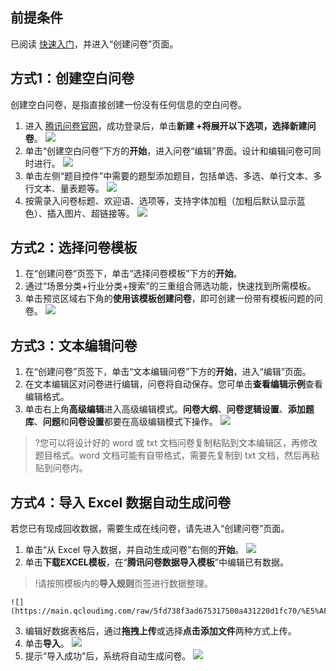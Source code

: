 ## 前提条件
已阅读 [快速入门](https://cloud.tencent.com/document/product/1304/49137)，并进入“创建问卷”页面。

## 方式1：创建空白问卷
创建空白问卷，是指直接创建一份没有任何信息的空白问卷。

1. 进入 [腾讯问卷官网](https://wj.qq.com/)，成功登录后，单击**新建 +**将展开以下选项，选择**新建问卷**。
![](https://main.qcloudimg.com/raw/dafc51f067525e78d05c36e10f981439.png)
2. 单击“创建空白问卷”下方的**开始**，进入问卷“编辑”界面。设计和编辑问卷可同时进行。
![](https://main.qcloudimg.com/raw/24de169329c4e8f6d5b6bdad94982bd7.png)
3. 单击左侧“题目控件”中需要的题型添加题目，包括单选、多选、单行文本、多行文本、量表题等。
![](https://main.qcloudimg.com/raw/0d1585ba721cad678309e835b854898e.png)
4. 按需录入问卷标题、欢迎语、选项等，支持字体加粗（加粗后默认显示蓝色）、插入图片、超链接等。
![](https://main.qcloudimg.com/raw/99b325bdfce11280a9f092101878cf2f.png)


## 方式2：选择问卷模板

1. 在“创建问卷”页签下，单击“选择问卷模板”下方的**开始**。
2. 通过“场景分类+行业分类+搜索”的三重组合筛选功能，快速找到所需模板。
3. 单击预览区域右下角的**使用该模板创建问卷**，即可创建一份带有模板问题的问卷。
![](https://main.qcloudimg.com/raw/a76dc1f3add0619057790148e40aef8a/%E9%80%89%E6%8B%A9%E9%97%AE%E5%8D%B7%E6%A8%A1%E6%9D%BF.png)

## 方式3：文本编辑问卷

1. 在“创建问卷”页签下，单击“文本编辑问卷”下方的**开始**，进入“编辑”页面。
2. 在文本编辑区对问卷进行编辑，问卷将自动保存。您可单击**查看编辑示例**查看编辑格式。
3. 单击右上角**高级编辑**进入高级编辑模式。**问卷大纲**、**问卷逻辑设置**、**添加题库**、**问题**和**问卷设置**都要在高级编辑模式下操作。
![](https://main.qcloudimg.com/raw/cd49036b7ee11a0fb5bdc01cde876516.png)

>?您可以将设计好的 word 或 txt 文档问卷复制粘贴到文本编辑区，再修改题目格式。word 文档可能有自带格式，需要先复制到 txt 文档，然后再粘贴到问卷内。

## 方式4：导入 Excel 数据自动生成问卷

若您已有现成回收数据，需要生成在线问卷，请先进入“创建问卷”页面。

1. 单击“从 Excel 导入数据，并自动生成问卷”右侧的**开始**。
![](https://main.qcloudimg.com/raw/3abf20c928f85ebbfbb4673075c9b7fa/%E5%AF%BC%E5%85%A5%E9%97%AE%E5%8D%B71%E4%B8%8D%E7%94%A8%E6%94%B9.png)
2. 单击**下载EXCEL模板**，在“**腾讯问卷数据导入模板**”中编辑已有数据。
>!请按照模板内的**导入规则**页签进行数据整理。
>
	![](https://main.qcloudimg.com/raw/5fd738f3ad675317500a431220d1fc70/%E5%AF%BC%E5%85%A5%E9%97%AE%E5%8D%B72%E4%B8%8D%E7%94%A8%E6%94%B9.png)
3. 编辑好数据表格后，通过**拖拽上传**或选择**点击添加文件**两种方式上传。
4. 单击**导入**。
![](https://main.qcloudimg.com/raw/d1ac754c155fad8236ef053323f2154f/%E5%AF%BC%E5%85%A5%E9%97%AE%E5%8D%B73%E4%B8%8D%E7%94%A8%E6%94%B9.png)
5. 提示“导入成功”后，系统将自动生成问卷。
![](https://main.qcloudimg.com/raw/517abb52de9739915d29cdbee767d9c2/%E5%AF%BC%E5%85%A5%E9%97%AE%E5%8D%B74%E4%B8%8D%E7%94%A8%E6%94%B9.png)

